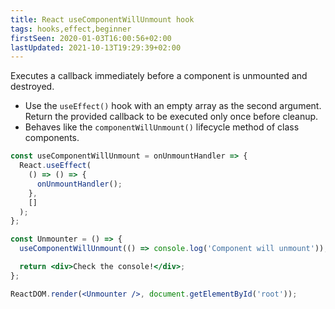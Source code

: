 ```yaml
---
title: React useComponentWillUnmount hook
tags: hooks,effect,beginner
firstSeen: 2020-01-03T16:00:56+02:00
lastUpdated: 2021-10-13T19:29:39+02:00
---
```


Executes a callback immediately before a component is unmounted and destroyed.

- Use the `useEffect()` hook with an empty array as the second argument. Return the provided callback to be executed only once before cleanup.
- Behaves like the `componentWillUnmount()` lifecycle method of class components.

```jsx
const useComponentWillUnmount = onUnmountHandler => {
  React.useEffect(
    () => () => {
      onUnmountHandler();
    },
    []
  );
};
```

```jsx
const Unmounter = () => {
  useComponentWillUnmount(() => console.log('Component will unmount'));

  return <div>Check the console!</div>;
};

ReactDOM.render(<Unmounter />, document.getElementById('root'));
```

